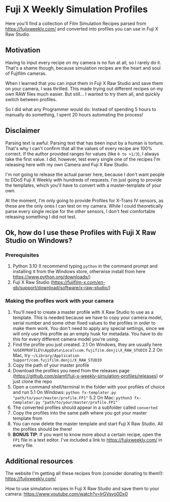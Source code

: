 # Fuji X Weekly Simulation Profiles

Here you'll find a collection of Film Simulation Recipes parsed from https://fujixweekly.com/ and converted into profiles you can use in Fuji X Raw Studio.

## Motivation
Having to input every recipe on my camera is no fun at all, so I rarely do it.
That's a shame though, because simulation recipes are the heart and soul of Fujifilm cameras.

When I learned that you can input them in Fuji X Raw Studio and save them on your camera, I was thrilled. This made trying out different recipes on my own RAW files much easier. But still... I wanted to try them all, and quickly switch between profiles.

So I did what any Programmer would do: Instead of spending 5 hours to manually do something, I spent 20 hours automating the process!

## Disclaimer
Parsing text is awful. Parsing text that has been input by a human is torture.
That's why I can't confirm that all the values of every recipe are 100% correct. If the author provided ranges for values (like `0 to +1/3`), I always take the first value. I did, however, test every single one of the recipes I'm releasing here with my own Camera and Fuji X Raw Studio.

I'm not going to release the actual parser here, because I don't want people to DDoS Fuji X Weekly with hundreds of requests. I'm just going to provide the templates, which you'll have to convert with a master-template of your own.

At the moment, I'm only going to provide Profiles for X-Trans IV sensors, as these are the only ones I can test on my camera. While I could theoretically parse every single recipe for the other sensors, I don't feel comfortable releasing something I did not test.

## Ok, how do I use these Profiles with Fuji X Raw Studio on Windows?
### Prerequisites
1. Python 3.10 (I recommend typing `python` in the command prompt and installing it from the Windows store, otherwise install from here https://www.python.org/downloads/)
2. Fuji X Raw Studio (https://fujifilm-x.com/en-gb/support/download/software/x-raw-studio/)

### Making the profiles work with your camera
1. You'll need to create a master profile with X Raw Studio to use as a template. This is needed because we have to copy your camera model, serial number and some other fixed values to the profiles in order to make them work. You don't need to apply any special settings, since we will only use this profile as an empty husk for metadata. You have to do this for every different camera model you're using.
2. Find the profile you just created. 
2.1 On Windows, they are usually here `%USERPROFILE%\AppData\Local\com.fujifilm.denji\X_RAW_STUDIO`
2.2 On Mac, try `~/Library/Application Support/com.fujifilm.denji/X_RAW_STUDIO`
3. Copy the path of your master profile
4. Download the profiles you need from the releases page (https://github.com/plamf/fuji-x-weekly-simulation-profiles/releases) or just clone the repo
5. Open a command shell/terminal in the folder with your profiles of choice and run
5.1 On Windows: `python fx-templater.py "path/to/your/master/profile.FP1"`
5.2 On Mac: `python3 fx-templater.py "path/to/your/master/profile.FP1"`
6. The converted profiles should appear in a subfolder called `converted`
7. Copy the profiles into the same path where you got your master template from
8. You can now delete the master template and start Fuji X Raw Studio. All the profiles should be there!
9. **BONUS TIP**: If you want to know more about a certain recipe, open the `FP1` file in a text editor. I've included a link to https://fujixweekly.com/ in every file.

## Additional resources
The website I'm getting all these recipes from (consider donating to them!): https://fujixweekly.com/

How to use simulation recipes in Fuji X Raw Studio and save them to your camera: https://www.youtube.com/watch?v=IrGVsvo0Dx0
